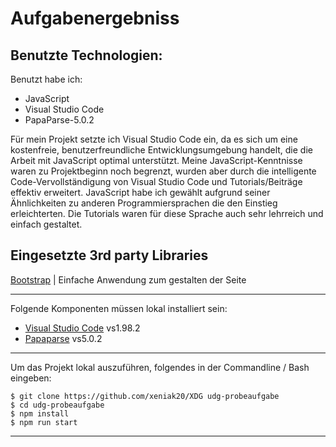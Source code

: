 # Aufgabenergebniss
## Benutzte Technologien:
Benutzt habe ich:

- JavaScript
- Visual Studio Code
- PapaParse-5.0.2

Für mein Projekt setzte ich Visual Studio Code ein, da es sich um eine kostenfreie, benutzerfreundliche Entwicklungsumgebung handelt, die die Arbeit mit JavaScript optimal unterstützt. Meine JavaScript-Kenntnisse waren zu Projektbeginn noch begrenzt, wurden aber durch die intelligente Code-Vervollständigung von Visual Studio Code und Tutorials/Beiträge effektiv erweitert. 
JavaScript habe ich gewählt aufgrund seiner Ähnlichkeiten zu anderen Programmiersprachen die den Einstieg erleichterten. Die Tutorials waren für diese Sprache auch sehr lehrreich und einfach gestaltet.


## Eingesetzte 3rd party Libraries

[Bootstrap](https://getbootstrap.com) | Einfache Anwendung zum gestalten der Seite

---

Folgende Komponenten müssen lokal installiert sein:

- [Visual Studio Code](https://code.visualstudio.com) vs1.98.2
- [Papaparse](https://www.papaparse.com) vs5.0.2

---

Um das Projekt lokal auszuführen, folgendes in der Commandline / Bash eingeben:
```console
$ git clone https://github.com/xeniak20/XDG udg-probeaufgabe
$ cd udg-probeaufgabe
$ npm install
$ npm run start
```
---

